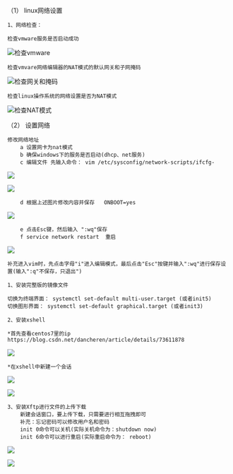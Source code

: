 （1） linux网络设置

    1、网络检查： 
    
    检查vmware服务是否启动成功
    
![检查vmware](../picture/linux10.png)

    检查vmvare网络编辑器的NAT模式的默认网关和子网掩码

![检查网关和掩码](../picture/linux11.png)    

    检查linux操作系统的网络设置是否为NAT模式
    
![检查NAT模式](../picture/linux12.png) 

    

（2） 设置网络

    修改网络地址
        a 设置网卡为nat模式
        b 确保windows下的服务是否启动(dhcp、net服务)
        c 编辑文件 先输入命令： vim /etc/sysconfig/network-scripts/ifcfg-
        
![](../picture/linux13.png)

![](../picture/linux14.png)

        d 根据上述图片修改内容并保存   ONBOOT=yes
        
![](../picture/linux15.png)

        e 点击Esc键，然后输入 ":wq"保存
        f service network restart  重启
        
![](../picture/linux16.png)

    补充进入vim时，先点击字母"i"进入编辑模式，最后点击"Esc"按键并输入":wq"进行保存设置(输入":q"不保存，只退出")

    1、安装完整版的镜像文件
    
    切换为终端界面： systemctl set-default multi-user.target (或者init5)  
    切换图形界面： systemctl set-default graphical.target (或者init3)

    2、安装xshell
    
    *首先查看centos7里的ip
    https://blog.csdn.net/dancheren/article/details/73611878

![](../picture/linux17.png)  

    *在xshell中新建一个会话

![](../picture/xshell01.png) 

![](../picture/xshell02.png)   

    3、安装Xftp进行文件的上传下载
        新建会话窗口，要上传下载，只需要进行相互拖拽即可
        补充：忘记密码可以修改用户名和密码
        init 0命令可以关机(实际关机命令为：shutdown now)
        init 6命令可以进行重启(实际重启命令为： reboot)
    
![](../picture/xftp01.png) 

![](../picture/xftp02.png) 
    
    